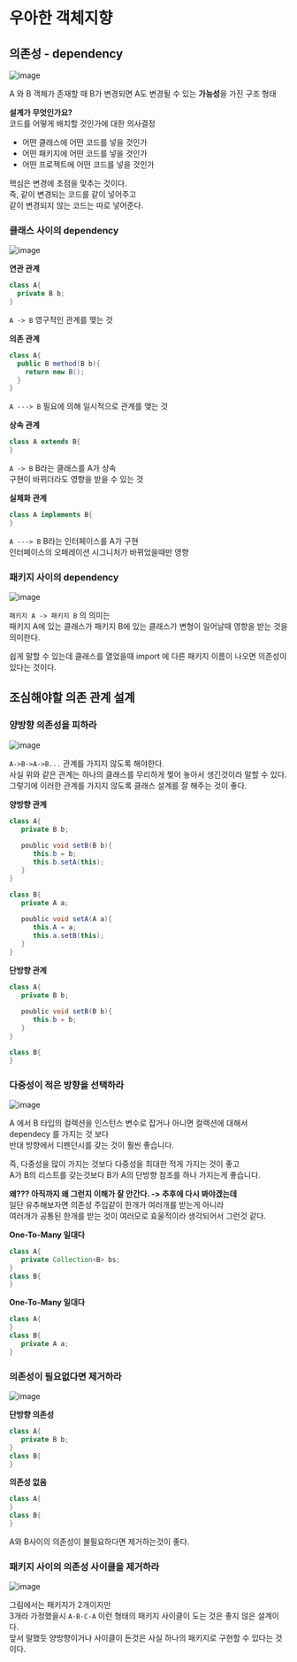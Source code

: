 # 우아한 객체지향  
## 의존성 - dependency
   
![image](https://user-images.githubusercontent.com/50267433/93665084-bff55000-faae-11ea-99a7-54a40e127e8a.png)    
      
A 와 B 객체가 존재할 때 B가 변경되면 A도 변경될 수 있는 **가능성**을 가진 구조 형태         
        
**설계가 무엇인가요?**          
코드를 어떻게 배치할 것인가에 대한 의사결정       
   
* 어떤 클래스에 어떤 코드를 넣을 것인가
* 어떤 패키지에 어떤 코드를 넣을 것인가  
* 어떤 프로젝트에 어떤 코드를 넣을 것인가     
     
핵심은 변경에 초점을 맞추는 것이다.      
즉, 같이 변경되는 코드를 같이 넣어주고       
같이 변경되지 않는 코드는 따로 넣어준다.        
     
### 클래스 사이의 dependency    
![image](https://user-images.githubusercontent.com/50267433/93665467-a7d30000-fab1-11ea-8fe5-2f66f937951a.png)
   
**연관 관계**  
```java
class A{
  private B b;
}
```
`A -> B` 영구적인 관계를 맺는 것      

**의존 관계**
```java
class A{
  public B method(B b){
    return new B();
  }
}
```
`A ---> B` 필요에 의해 일시적으로 관계를 맺는 것        

**상속 관계**
```java
class A extends B{
}
```
`A -> B` B라는 클래스를 A가 상속    
구현이 바뀌더라도 영향을 받을 수 있는 것 


**실체화 관계**
```java
class A implements B{
}
```
`A ---> B` B라는 인터페이스를 A가 구현     
인터페이스의 오페레이션 시그니처가 바뀌었을때만 영향 

### 패키지 사이의 dependency    
![image](https://user-images.githubusercontent.com/50267433/93665836-9b9c7200-fab4-11ea-91b4-5b8e43461982.png)    
      
`패키지 A -> 패키지 B` 의 의미는       
패키지 A에 있는 클래스가 패키지 B에 있는 클래스가 변형이 일어날때 영향을 받는 것을 의미한다.       
   
쉽게 말할 수 있는데 클래스를 열었을때 import 에 다른 패키지 이름이 나오면 의존성이 있다는 것이다.       
  
## 조심해야할 의존 관계 설계   
### 양방향 의존성을 피하라   
![image](https://user-images.githubusercontent.com/50267433/93665970-7825f700-fab5-11ea-9d64-933d1573156a.png)    
   
`A->B->A->B...` 관계를 가지지 않도록 해야한다.   
사실 위와 같은 관계는 하나의 클래스를 무리하게 찢어 놓아서 생긴것이라 말할 수 있다.   
그렇기에 이러한 관계를 가지지 않도록 클래스 설계를 잘 해주는 것이 좋다.   

**양방향 관계**
```java
class A{
   private B b;
   
   poublic void setB(B b){
      this.b = b;
      this.b.setA(this);
   }
}

class B{
   private A a;
   
   poublic void setA(A a){
      this.A = a;
      this.a.setB(this);
   }
}
```

**단방향 관계**
```java
class A{
   private B b;
   
   poublic void setB(B b){
      this.b = b;
   }
}

class B{
}
```  
   
### 다중성이 적은 방향을 선택하라    

![image](https://user-images.githubusercontent.com/50267433/93666947-3305c300-fabd-11ea-9ffa-d91498916800.png)
    
A 에서 B 타입의 컬렉션을 인스턴스 변수로 잡거나 아니면 컬렉션에 대해서 dependecy 를 가지는 것 보다     
반대 방향에서 디펜던시를 갖는 것이 훨씬 좋습니다.         
      
즉, 다중성을 많이 가지는 것보다 다중성을 최대한 적게 가지는 것이 좋고          
A가 B의 리스트를 갖는것보다 B가 A의 단방향 참조를 하나 가지는게 좋습니다.     
    
**왜??? 아직까지 왜 그런지 이해가 잘 안간다. -> 추후에 다시 봐야겠는데**        
일단 유추해보자면 의존성 주입같이 한개가 여러개를 받는게 아니라      
여러개가 공통된 한개를 받는 것이 여러모로 효울적이라 생각되어서 그런것 같다.        
   
**One-To-Many 일대다** 
```java
class A{
   private Collection<B> bs;
}
class B{
}
```

**One-To-Many 일대다**
```java
class A{
}
class B{
   private A a;
}
```
   
### 의존성이 필요없다면 제거하라   
    
![image](https://user-images.githubusercontent.com/50267433/93666928-16698b00-fabd-11ea-8d00-5f79da4906b2.png)    

**단방향 의존성**
```java
class A{
   private B b;
}
class B{
}
```

**의존성 없음**
```java
class A{
}
class B{
}
```
A와 B사이의 의존성이 불필요하다면 제거하는것이 좋다.   


### 패키지 사이의 의존성 사이클을 제거하라  
![image](https://user-images.githubusercontent.com/50267433/93667246-503b9100-fabf-11ea-8d2a-0e017745eb4b.png)    
     
그림에서는 패키지가 2개이지만                  
3개라 가정했을시 `A-B-C-A` 이런 형태의 패키지 사이클이 도는 것은 좋지 않은 설계이다.                
앞서 말했듯 양방향이거나 사이클이 돈것은 사실 하나의 패키지로 구현할 수 있다는 것이다.        
    


  


